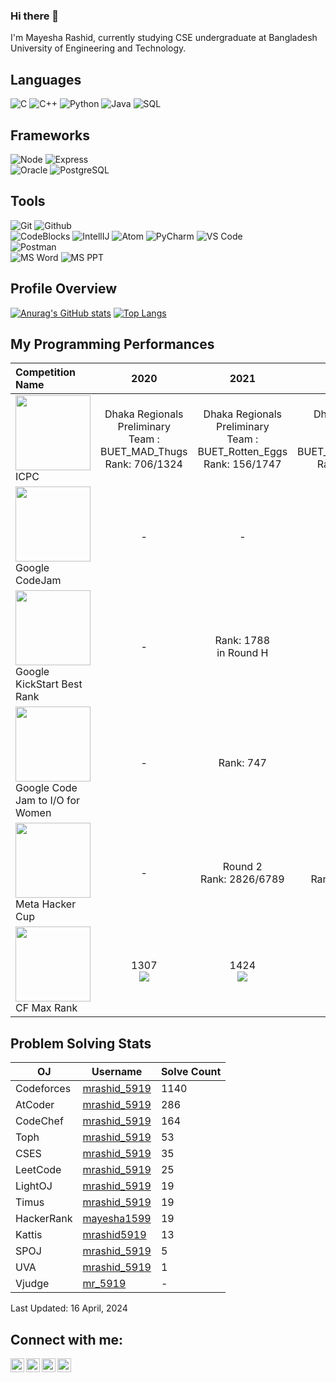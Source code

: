 ### Hi there 👋

I'm Mayesha Rashid, currently studying CSE undergraduate at Bangladesh University of Engineering and Technology.

## Languages

![C](https://img.shields.io/badge/-C-000000?style=flat&logo=c)
![C++](https://img.shields.io/badge/-C++-000000?style=flat&logo=c%2B%2B)
![Python](https://img.shields.io/badge/-Python-000000?style=flat&logo=python)
![Java](https://img.shields.io/badge/-Java-000000?style=flat&logo=java)
![SQL](https://img.shields.io/badge/-SQL-000000?style=flat&logo=mysql)

## Frameworks
![Node](https://img.shields.io/badge/-Node-000000?style=flat&logo=node.js)
![Express](https://img.shields.io/badge/express.js-%23404d59?style=flat&logo=express) 
</br>
![Oracle](https://img.shields.io/badge/-Oracle-000000?style=flat&logo=oracle)
![PostgreSQL](https://img.shields.io/badge/-PostgreSQL-000000?style=flat&logo=postgresql)

## Tools

![Git](https://img.shields.io/badge/-Git-000000?style=flat&logo=git)
![Github](https://img.shields.io/badge/-Github-000000?style=flat&logo=github)<br />
![CodeBlocks](https://img.shields.io/badge/-CodeBlocks-000000?style=flat&logo=codeblocks)
![IntellIJ](https://img.shields.io/badge/-IntellIJ%20IDEA-000000?style=flat&logo=intellij%20idea)
![Atom](https://img.shields.io/badge/-Atom-000000?style=flat&logo=atom)
![PyCharm](https://img.shields.io/badge/-PyCharm-000000?style=flat&logo=pycharm)
![VS Code](https://img.shields.io/badge/-VS%20Code-000000?style=flat&logo=visualstudiocode)<br />
![Postman](https://img.shields.io/badge/-Postman-000000?style=flat&logo=postman)<br />
![MS Word](https://img.shields.io/badge/-MS%20Word-000000?style=flat&logo=microsoft%20word) 
![MS PPT](https://img.shields.io/badge/-MS%20Powerpoint-000000?style=flat&logo=microsoft%20powerpoint)

## Profile Overview

[![Anurag's GitHub stats](https://github-readme-stats.vercel.app/api?username=mrashid5919&count_private=true&show_icons=true&theme=midnight-purple)](https://github.com/anuraghazra/github-readme-stats)
[![Top Langs](https://github-readme-stats.vercel.app/api/top-langs/?username=mrashid5919&langs_count=10&hide=EJS,CSS,Shell,Gnuplot&layout=compact&theme=midnight-purple)](https://github.com/anuraghazra/github-readme-stats)

## My Programming Performances

| Competition Name|2020|2021| 2022 | 2023 |
| :----------------------------------------------------------------------------------------------------------------------------------------------------- | :-------------------------------------------------------------------------------------------: | :----------------------------------------------------------------------------: | :--: | :--: |
| <img width="120px" src="https://www.hmc.edu/about-hmc/wp-content/uploads/sites/2/2019/01/icpc19.png" /> <br /> ICPC | Dhaka Regionals Preliminary <br /> Team : BUET_MAD_Thugs <br /> Rank: 706/1324  | Dhaka Regionals Preliminary <br /> Team : BUET_Rotten_Eggs <br /> Rank: 156/1747 |  Dhaka Regionals Preliminary <br /> Team : BUET_cgO_nai_cpO_nai <br /> Rank: 67/1648  |  Dhaka Regionals Preliminary <br /> Team : BUET_NewStorm <br /> Rank: 102/2481 |
| <img width="120px" src="https://miro.medium.com/max/700/1*h_woVX1QKCNabHosdeBIRg.png" /> <br />  Google CodeJam | - | - | Round 1 <br /> Rank: 3995 | - |
| <img width="120px" src="https://lh3.googleusercontent.com/proxy/LZuJ0WzZcX1Ya1zMX9D5EM5pDKDRW9p_uL9ur9TcpllL-YK2aPMpColVpz-QlAyQ9BoZOx76YfeuylyIDzSYdwqBw4w_xPjmXmOzq9E39J64P_TtADaeuZoDZzFE9xHZ9guw_ImnLmQhSGbab_u3W4nXK6tpYe2Xh6EmQ2zqUTXVryIZiJmCSuwmOkXnnjSZBGMGgURV" /> <br />Google KickStart Best Rank |  -  | Rank: 1788 <br/> in Round H  | Rank: 1476 <br/> in Round F | Rank: 2105 <br/> in Farewell Round A |
| <img width="120px" src="https://lh5.googleusercontent.com/QBCvB6fytcv69bBk06xwpU37QYoOe8fBbp50RQTKJY9U-IZJFedd_sj8EVxhWnxyPelanylpGHO1pwsbYMFzxWenqzaBtvSVmBham69z4LWu6xpILANQk-mvpC-SPrJNKsC-7dvUzw" /> <br />Google Code Jam to I/O for Women |  -  | Rank: 747 | Rank: 324 |  -   | 
| <img width="120px" src="https://upload.wikimedia.org/wikipedia/commons/9/97/Facebook_Hacker_Cup.png" /> <br />Meta Hacker Cup |  -  | Round 2 <br /> Rank: 2826/6789 | Round 2 <br /> Rank: 2870/5047 | Round 2 <br /> Rank: 3266/6193 |
| <img width="120px" src="https://encrypted-tbn0.gstatic.com/images?q=tbn:ANd9GcR2DoufguaX-CBfO4_O07P6E_t9jSd-1uNDqm8sbk0JjQnG8unILMPY9ZnfigoXohiF8A&usqp=CAU" /> <br />CF Max Rank|  1307 <br /> ![](https://img.shields.io/badge/-Pupil-brightgreen?style=flat)  |  1424 <br /> ![](https://img.shields.io/badge/-Specialist-cyan?style=flat)   |  1551 <br /> ![](https://img.shields.io/badge/-Specialist-cyan?style=flat)   |  1561 <br /> ![](https://img.shields.io/badge/-Specialist-cyan?style=flat)   |

## Problem Solving Stats


| OJ | Username | Solve Count |
| -- | -------- | ----------- |
| Codeforces | [mrashid_5919](https://codeforces.com/profile/mrashid_5919) | 1140 |
| AtCoder | [mrashid_5919](https://atcoder.jp/users/mrashid_5919) | 286 |
| CodeChef | [mrashid_5919](https://www.codechef.com/users/mrashid_5919) | 164 |
| Toph | [mrashid_5919](https://toph.co/u/mrashid_5919) | 53 |
| CSES | [mrashid_5919](https://cses.fi/user/28842) | 35 |
| LeetCode | [mrashid_5919](https://leetcode.com/mrashid_5919) | 25 |
| LightOJ | [mrashid_5919](https://lightoj.com/user/mrashid_5919) | 19 | 
| Timus | [mrashid_5919](https://acm.timus.ru/author.aspx?id=339091) | 19 |
| HackerRank | [mayesha1599](https://www.hackerrank.com/profile/mayesha1599) | 19 |
| Kattis | [mrashid5919](https://open.kattis.com/users/mrashid5919) | 13 |
| SPOJ | [mrashid_5919](https://www.spoj.com/users/mrashid_5919/) | 5 | 
| UVA | [mrashid_5919](https://uhunt.onlinejudge.org/id/1138510) | 1 |
| Vjudge | [mr_5919](https://vjudge.net/user/mr_5919) | - |

Last Updated: 16 April, 2024

## Connect with me:

[<img align="left" alt="Mayesha Rashid" width="22px" src="https://cdn.jsdelivr.net/npm/simple-icons@v3/icons/github.svg" />][website]
[<img align="left" alt="Mayesha Rashid | LinkedIn" width="22px" src="https://cdn.jsdelivr.net/npm/simple-icons@v3/icons/linkedin.svg" />][linkedin]
[<img align="left" alt="Mayesha Rashid | Youtube" width="22px" src="https://cdn.jsdelivr.net/npm/simple-icons@v3/icons/youtube.svg" />][youtube]
[<img align="left" alt="Mayesha Rashid | Codeforces" width="22px" src="https://cdn.jsdelivr.net/npm/simple-icons@v3/icons/codeforces.svg" />][codeforces]

[website]: https://www.stopstalk.com/user/profile/mrashid_5919
[youtube]: https://www.youtube.com/channel/UCJf7gqkFDqzYsMufdnh3I8g
[codeforces]: https://codeforces.com/profile/rashidmayesha
[linkedin]: https://www.linkedin.com/in/mayesha-rashid-9aa2171ab/
